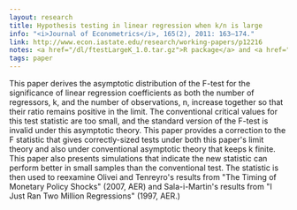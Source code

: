```yaml
---
layout: research
title: Hypothesis testing in linear regression when k/n is large
info: "<i>Journal of Econometrics</i>, 165(2), 2011: 163–174."
link: http://www.econ.iastate.edu/research/working-papers/p12216
notes: <a href="/dl/ftestLargeK_1.0.tar.gz">R package</a> and <a href="/dl/calhoun-2010-ftest.tar.gz">additional files</a> are available
tags: paper
---
```

This paper derives the asymptotic distribution of the F-test for the
significance of linear regression coefficients as both the number of
regressors, k, and the number of observations, n, increase together so
that their ratio remains positive in the limit. The conventional
critical values for this test statistic are too small, and the
standard version of the F-test is invalid under this asymptotic
theory. This paper provides a correction to the F statistic that gives
correctly-sized tests under both this paper's limit theory and also
under conventional asymptotic theory that keeps k finite. This paper
also presents simulations that indicate the new statistic can perform
better in small samples than the conventional test. The statistic is
then used to reexamine Olivei and Tenreyro's results from "The Timing
of Monetary Policy Shocks" (2007, AER) and Sala-i-Martin's results
from "I Just Ran Two Million Regressions" (1997, AER.)

<!--  LocalWords:  cvitem Olivei Tenreyro's AER Sala
 -->
